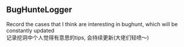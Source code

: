 ## BugHunteLogger

Record the cases that I think are interesting in bughunt, which will be constantly updated  
记录挖洞中个人觉得有意思的tips,  会持续更新(大佬们轻喷～)
